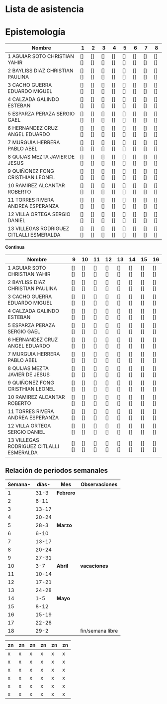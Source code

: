 # Lista de asistencia 
# Epistemología
 
| Nombre                                    | 1    | 2    | 3    | 4    | 5    | 6    | 7    | 8    |
|-------------------------------------------|------|------|------|------|------|------|------|------|
| 1  AGUIAR SOTO CHRISTIAN YAHIR            | [][] | [][] | [][] | [][] | [][] | [][] | [][] | [][] |
| 2  BAYLISS DIAZ CHRISTIAN PAULINA         | [][] | [][] | [][] | [][] | [][] | [][] | [][] | [][] |
| 3  CACHO GUERRA EDUARDO MIGUEL            | [][] | [][] | [][] | [][] | [][] | [][] | [][] | [][] |
| 4  CALZADA GALINDO ESTEBAN                | [][] | [][] | [][] | [][] | [][] | [][] | [][] | [][] |
| 5  ESPARZA PERAZA SERGIO GAEL             | [][] | [][] | [][] | [][] | [][] | [][] | [][] | [][] |
| 6  HERNANDEZ CRUZ ANGEL EDUARDO           | [][] | [][] | [][] | [][] | [][] | [][] | [][] | [][] |
| 7  MURGUIA HERRERA PABLO ABEL             | [][] | [][] | [][] | [][] | [][] | [][] | [][] | [][] |
| 8  QUIJAS MEZTA JAVIER DE JESUS           | [][] | [][] | [][] | [][] | [][] | [][] | [][] | [][] |
| 9  QUIÑONEZ FONG CRISTHIAN LEONEL         | [][] | [][] | [][] | [][] | [][] | [][] | [][] | [][] |
| 10  RAMIREZ ALCANTAR ROBERTO              | [][] | [][] | [][] | [][] | [][] | [][] | [][] | [][] |
| 11  TORRES RIVERA ANDREA ESPERANZA        | [][] | [][] | [][] | [][] | [][] | [][] | [][] | [][] |
| 12  VILLA ORTEGA SERGIO DANIEL            | [][] | [][] | [][] | [][] | [][] | [][] | [][] | [][] |
| 13  VILLEGAS RODRIGUEZ CITLALLI ESMERALDA | [][] | [][] | [][] | [][] | [][] | [][] | [][] | [][] |





**Continua**

| Nombre                                    | 9    | 10   | 11   | 12   | 13   | 14   | 15   | 16   |
|-------------------------------------------|------|------|------|------|------|------|------|------|
| 1  AGUIAR SOTO CHRISTIAN YAHIR            | [][] | [][] | [][] | [][] | [][] | [][] | [][] | [][] |
| 2  BAYLISS DIAZ CHRISTIAN PAULINA         | [][] | [][] | [][] | [][] | [][] | [][] | [][] | [][] |
| 3  CACHO GUERRA EDUARDO MIGUEL            | [][] | [][] | [][] | [][] | [][] | [][] | [][] | [][] |
| 4  CALZADA GALINDO ESTEBAN                | [][] | [][] | [][] | [][] | [][] | [][] | [][] | [][] |
| 5  ESPARZA PERAZA SERGIO GAEL             | [][] | [][] | [][] | [][] | [][] | [][] | [][] | [][] |
| 6  HERNANDEZ CRUZ ANGEL EDUARDO           | [][] | [][] | [][] | [][] | [][] | [][] | [][] | [][] |
| 7  MURGUIA HERRERA PABLO ABEL             | [][] | [][] | [][] | [][] | [][] | [][] | [][] | [][] |
| 8  QUIJAS MEZTA JAVIER DE JESUS           | [][] | [][] | [][] | [][] | [][] | [][] | [][] | [][] |
| 9  QUIÑONEZ FONG CRISTHIAN LEONEL         | [][] | [][] | [][] | [][] | [][] | [][] | [][] | [][] |
| 10  RAMIREZ ALCANTAR ROBERTO              | [][] | [][] | [][] | [][] | [][] | [][] | [][] | [][] |
| 11  TORRES RIVERA ANDREA ESPERANZA        | [][] | [][] | [][] | [][] | [][] | [][] | [][] | [][] |
| 12  VILLA ORTEGA SERGIO DANIEL            | [][] | [][] | [][] | [][] | [][] | [][] | [][] | [][] |
| 13  VILLEGAS RODRIGUEZ CITLALLI ESMERALDA | [][] | [][] | [][] | [][] | [][] | [][] | [][] | [][] |


## Relación de periodos semanales  

| Semana- | días- | Mes         | Observaciones    |
|--------|-------|-------------|------------------|
| 1      | 31-3  | **Febrero** |                  |
| 2      | 6-11  |             |                  |
| 3      | 13-17 |             |                  |
| 4      | 20-24 |             |                  |
| 5      | 28-3  | **Marzo**   |                  |
| 6      | 6-10  |             |                  |
| 7      | 13-17 |             |                  |
| 8      | 20-24 |             |                  |
| 9      | 27-31 |             |                  |
| 10     | 3-7   | **Abril**   | **vacaciones**   |
| 11     | 10-14 |             |                  |
| 12     | 17-21 |             |                  |
| 13     | 24-28 |             |                  |
| 14     | 1-5   | **Mayo**    |                  |
| 15     | 8-12  |             |                  |
| 16     | 15-19 |             |                  |
| 17     | 22-26 |             |                  |
| 18     | 29-2  |             | fin/semana libre |









| zn | zn | zn | zn | zn | zn |
|----|----|----|----|----|----|
| x  | x  | x  | x  | x  | x  |
| x  | x  | x  | x  | x  | x  |
| x  | x  | x  | x  | x  | x  |
| x  | x  | x  | x  | x  | x  |
| x  | x  | x  | x  | x  | x  |
| x  | x  | x  | x  | x  | x  |

